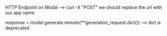 HTTP Endpoint on Modal --> curl -X "POST" we should replace the url with our app name


response = model.generate.remote(**generation_request.dict()) --> dict is deprecated